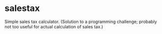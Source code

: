 salestax
========

Simple sales tax calculator.  (Solution to a programming challenge; probably 
not too useful for actual calculation of sales tax.)

